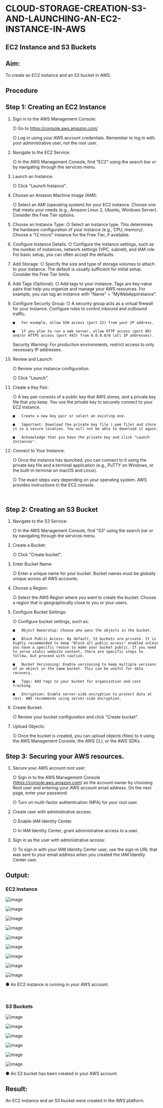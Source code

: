 # CLOUD-STORAGE-CREATION-S3-AND-LAUNCHING-AN-EC2-INSTANCE-IN-AWS

## EC2 Instance and S3 Buckets

## Aim:
To create an EC2 instance and an S3 bucket in AWS.
## Procedure
## Step 1: Creating an EC2 Instance
1.	Sign in to the AWS Management Console:

    ○	Go to https://console.aws.amazon.com/

    ○	Log in using your AWS account credentials. Remember to log in with your administrative user, not the root user.

2.	Navigate to the EC2 Service:

    ○	In the AWS Management Console, find "EC2" using the search bar or by navigating through the services menu.

3.	Launch an Instance:

    ○	Click "Launch Instance".

4.	Choose an Amazon Machine Image (AMI):

    ○	Select an AMI (operating system) for your EC2 instance. Choose one that meets your needs (e.g., Amazon Linux 2, Ubuntu, Windows Server). Consider the Free Tier options.

5.	Choose an Instance Type:
    ○	Select an instance type. This determines the hardware configuration of your instance (e.g., CPU, memory). Choose a "t2.micro" instance for the Free Tier, if available.

6.	Configure Instance Details:
    ○	Configure the instance settings, such as the number of instances, network settings (VPC, subnet), and IAM role. For basic setup, you can often accept the defaults.

7.	Add Storage:
    ○	Specify the size and type of storage volumes to attach to your instance. The default is usually sufficient for initial setup. Consider the Free Tier limits.

8.	Add Tags (Optional):
    ○	Add tags to your instance. Tags are key-value pairs that help you organize and manage your AWS resources. For example, you can tag an instance with "Name" = "MyWebAppInstance".

9.	Configure Security Group:
    ○	A security group acts as a virtual firewall for your instance. Configure rules to control inbound and outbound traffic.

        ■	For example, allow SSH access (port 22) from your IP address.

        ■	If you plan to run a web server, allow HTTP access (port 80) and/or HTTPS access (port 443) from 0.0.0.0/0 (all IP addresses). 

    Security Warning: For production environments, restrict access to only necessary IP addresses.

10.	Review and Launch:

    ○	Review your instance configuration.

    ○	Click "Launch".

11.	Create a Key Pair:

    ○	A key pair consists of a public key that AWS stores, and a private key file that you keep. You use the private key to securely connect to your EC2 instance.

        ■	Create a new key pair or select an existing one.

        ■	Important: Download the private key file (.pem file) and store it in a secure location. You will not be able to download it again.

        ■	Acknowledge that you have the private key and click "Launch Instances".

12.	Connect to Your Instance:

    ○	Once the instance has launched, you can connect to it using the private key file and a terminal application (e.g., PuTTY on Windows, or the built-in terminal on macOS and Linux).

    ○	The exact steps vary depending on your operating system. AWS provides instructions in the EC2 console.

<br>

## Step 2: Creating an S3 Bucket
1.	Navigate to the S3 Service:

    ○	In the AWS Management Console, find "S3" using the search bar or by navigating through the services menu.

2.	Create a Bucket:

    ○	Click "Create bucket".
3.	Enter Bucket Name:

    ○	Enter a unique name for your bucket. Bucket names must be globally unique across all AWS accounts.

4.	Choose a Region:

    ○	Select the AWS Region where you want to create the bucket. Choose a region that is geographically close to you or your users.

5.	Configure Bucket Settings:

    ○	Configure bucket settings, such as:

        ■	Object Ownership: Choose who owns the objects in the bucket.

        ■	Block Public Access: By default, S3 buckets are private. It is highly recommended to keep "Block all public access" enabled unless you have a specific reason to make your bucket public. If you need to serve static website content, there are specific steps to follow, but proceed with caution.

        ■	Bucket Versioning: Enable versioning to keep multiple versions of an object in the same bucket. This can be useful for data recovery.

        ■	Tags: Add tags to your bucket for organization and cost tracking.

        ■	Encryption: Enable server-side encryption to protect data at rest. AWS recommends using server-side encryption.

6.	Create Bucket:

    ○	Review your bucket configuration and click "Create bucket".

7.	Upload Objects:

    ○	Once the bucket is created, you can upload objects (files) to it using the AWS Management Console, the AWS CLI, or the AWS SDKs.

## Step 3: Securing your AWS resources.
1.	Secure your AWS account root user:

    ○	Sign in to the AWS Management Console (https://console.aws.amazon.com) as the account owner by choosing Root user and entering your AWS account email address. On the next page, enter your password.

    ○	Turn on multi-factor authentication (MFA) for your root user.

2.	Create user with administrative access:

    ○	Enable IAM Identity Center.

    ○	In IAM Identity Center, grant administrative access to a user.

3.	Sign in as the user with administrative access:

    ○	To sign in with your IAM Identity Center user, use the sign-in URL that was sent to your email address when you created the IAM Identity Center user.





## Output:
### EC2 Instance
![image](1.png)

![image](2.png)

![image](3.png)

![image](4.png)

![image](5.png)

![image](6.png)

![image](7.png)

![image](8.png)

![image](9.png)

●	An EC2 instance is running in your AWS account.


<br>

### S3 Buckets

![image](./s1.png)

![image](./s2.png)

![image](./s3.png)

![image](./s4.png)

![image](./s5.png)

![image](./s6.png)
 

 

 

 

 


●	An S3 bucket has been created in your AWS account.


## Result:
An EC2 instance and an S3 bucket were created in the AWS platform.
